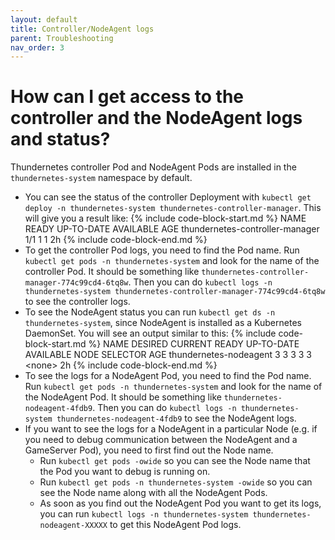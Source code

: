```yaml
---
layout: default
title: Controller/NodeAgent logs
parent: Troubleshooting
nav_order: 3
---
```


# How can I get access to the controller and the NodeAgent logs and status? 

Thundernetes controller Pod and NodeAgent Pods are installed in the `thundernetes-system` namespace by default. 

- You can see the status of the controller Deployment with `kubectl get deploy -n thundernetes-system thundernetes-controller-manager`. This will give you a result like: 
{% include code-block-start.md %}
NAME                              READY   UP-TO-DATE   AVAILABLE   AGE
thundernetes-controller-manager   1/1     1            1           2h
{% include code-block-end.md %}
- To get the controller Pod logs, you need to find the Pod name. Run `kubectl get pods -n thundernetes-system` and look for the name of the controller Pod. It should be something like `thundernetes-controller-manager-774c99cd4-6tq8w`. Then you can do `kubectl logs -n thundernetes-system thundernetes-controller-manager-774c99cd4-6tq8w` to see the controller logs.
- To see the NodeAgent status you can run `kubectl get ds -n thundernetes-system`, since NodeAgent is installed as a Kubernetes DaemonSet. You will see an output similar to this:
{% include code-block-start.md %}
NAME                     DESIRED   CURRENT   READY   UP-TO-DATE   AVAILABLE   NODE SELECTOR   AGE
thundernetes-nodeagent   3         3         3       3            3           &lt;none&gt;          2h
{% include code-block-end.md %}
- To see the logs for a NodeAgent Pod, you need to find the Pod name. Run `kubectl get pods -n thundernetes-system` and look for the name of the NodeAgent Pod. It should be something like `thundernetes-nodeagent-4fdb9`. Then you can do `kubectl logs -n thundernetes-system thundernetes-nodeagent-4fdb9` to see the NodeAgent logs.
- If you want to see the logs for a NodeAgent in a particular Node (e.g. if you need to debug communication between the NodeAgent and a GameServer Pod), you need to first find out the Node name.
  - Run `kubectl get pods -owide` so you can see the Node name that the Pod you want to debug is running on.
  - Run `kubectl get pods -n thundernetes-system -owide` so you can see the Node name along with all the NodeAgent Pods.
  - As soon as you find out the NodeAgent Pod you want to get its logs, you can run `kubectl logs -n thundernetes-system thundernetes-nodeagent-XXXXX` to get this NodeAgent Pod logs.